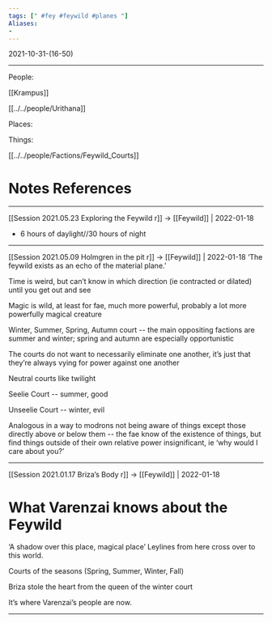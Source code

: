 ```yaml
---
tags: [" #fey #feywild #planes "]
Aliases:
- 
---
```

2021-10-31-(16-50)

---

People:

[[Krampus]]

[[../../people/Urithana]]


Places:


Things:

[[../../people/Factions/Feywild_Courts]]

# Notes References
---

[[Session 2021.05.23 Exploring the Feywild r]] -> [[Feywild]] | 2022-01-18
-   6 hours of daylight//30 hours of night

---

[[Session 2021.05.09 Holmgren in the pit r]] -> [[Feywild]] | 2022-01-18
‘The feywild exists as an echo of the material plane.’

Time is weird, but can’t know in which direction (ie contracted or dilated) until you get out and see

Magic is wild, at least for fae, much more powerful, probably a lot more powerfully magical creature

  

Winter, Summer, Spring, Autumn court -- the main oppositing factions are summer and winter; spring and autumn are especially opportunistic

The courts do not want to necessarily eliminate one another, it’s just that they’re always vying for power against one another

Neutral courts like twilight

  

Seelie Court -- summer, good

Unseelie Court -- winter, evil

  

Analogous in a way to modrons not being aware of things except those directly above or below them -- the fae know of the existence of things, but find things outside of their own relative power insignificant, ie ‘why would I care about you?’

---

[[Session 2021.01.17 Briza’s Body r]] -> [[Feywild]] | 2022-01-18
# What Varenzai knows about the Feywild

‘A shadow over this place, magical place’ Leylines from here cross over to this world.

Courts of the seasons (Spring, Summer, Winter, Fall)

Briza stole the heart from the queen of the winter court

It’s where Varenzai’s people are now.

---

